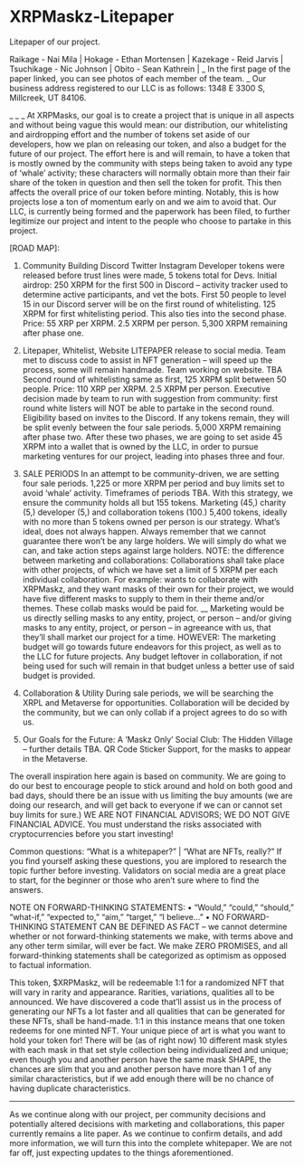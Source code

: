 # XRPMaskz-Litepaper
Litepaper of our project. 

Raikage - Nai Mila |
Hokage - Ethan Mortensen |
Kazekage - Reid Jarvis |
Tsuchikage - Nic Johnson |
Obito - Sean Kathrein |
_
In the first page of the paper linked, you can see photos of each member of the team.
_
Our business address registered to our LLC is as follows: 1348 E 3300 S, Millcreek, UT 84106.

_
_
_
At XRPMasks, our goal is to create a project that is unique in all 
aspects and without being vague this would mean: our 
distribution, our whitelisting and airdropping effort and the 
number of tokens set aside of our developers, how we plan on 
releasing our token, and also a budget for the future of our 
project.
The effort here is and will remain, to have a token that is mostly 
owned by the community with steps being taken to avoid any 
type of ‘whale’ activity; these characters will normally obtain more 
than their fair share of the token in question and then sell the 
token for profit. This then affects the overall price of our token 
before minting. Notably, this is how projects lose a ton of 
momentum early on and we aim to avoid that. 
Our LLC, is currently being formed and the paperwork has been 
filed, to further legitimize our project and intent to the people 
who choose to partake in this project. 

[ROAD MAP]:
1) Community Building
Discord
Twitter
Instagram
Developer tokens were released before 
trust lines were made, 5 tokens total for 
Devs.
Initial airdrop: 250 XRPM for the first 500 
in Discord – activity tracker used to 
determine active participants, and vet the 
bots.
First 50 people to level 15 in our Discord 
server will be on the first round of 
whitelisting. 125 XRPM for first whitelisting 
period. This also ties into the second 
phase. Price: 55 XRP per XRPM. 2.5 
XRPM per person.
 5,300 XRPM remaining after phase one.

2) Litepaper, Whitelist, Website
LITEPAPER release to social media.
Team met to discuss code to assist in NFT 
generation – will speed up the process, 
some will remain handmade.
Team working on website. TBA
Second round of whitelisting same as first, 
125 XRPM split between 50 people. Price: 
110 XRP per XRPM. 2.5 XRPM per 
person.
Executive decision made by team to run 
with suggestion from community: first 
round white listers will NOT be able to 
partake in the second round. Eligibility 
based on invites to the Discord.
If any tokens remain, they will be split 
evenly between the four sale periods.
 5,000 XRPM remaining after phase two.
After these two phases, we are going to set aside 45 XRPM into a 
wallet that is owned by the LLC, in order to pursue marketing 
ventures for our project, leading into phases three and four.

3) SALE PERIODS
In an attempt to be community-driven, we 
are setting four sale periods.
1,225 or more XRPM per period and buy 
limits set to avoid ‘whale’ activity.
Timeframes of periods TBA.
With this strategy, we ensure the 
community holds all but 155 tokens. 
Marketing (45,) charity (5,) developer (5,) 
and collaboration tokens (100.)
5,400 tokens, ideally with no more than 5 
tokens owned per person is our strategy. 
What’s ideal, does not always happen.
Always remember that we cannot 
guarantee there won’t be any large 
holders. We will simply do what we can, 
and take action steps against large 
holders.
NOTE: the difference between marketing and 
collaborations: 
Collaborations shall take place with other projects, of 
which we have set a limit of 5 XRPM per each individual 
collaboration. 
For example: <Insert project name here> wants to 
collaborate with XRPMaskz, and they want masks of their 
own for their project, we would have five different masks 
to supply to them in their theme and/or themes. These 
collab masks would be paid for.
__
Marketing would be us directly selling masks to any 
entity, project, or person – and/or giving masks to any 
entity, project, or person – in agreeance with us, that 
they’ll shall market our project for a time. 
HOWEVER:
The marketing budget will go towards future endeavors 
for this project, as well as to the LLC for future projects. 
Any budget leftover in collaboration, if not being used for 
such will remain in that budget unless a better use of said 
budget is provided. 

 3) Collaboration & Utility
During sale periods, we will be searching the XRPL and 
Metaverse for opportunities.
Collaboration will be decided by the community, but we 
can only collab if a project agrees to do so with us. 
 

 4) Our Goals for the Future:
A ‘Maskz Only’ Social Club: The Hidden Village – further 
details TBA.
QR Code Sticker Support, for the masks to appear in the 
Metaverse.

 
 The overall inspiration here again is based on community. 
We are going to do our best to encourage people to stick 
around and hold on both good and bad days, should there 
be an issue with us limiting the buy amounts (we are 
doing our research, and will get back to everyone if we 
can or cannot set buy limits for sure.) WE ARE NOT 
FINANCIAL ADVISORS; WE DO NOT GIVE 
FINANCIAL ADVICE. You must understand the risks 
associated with cryptocurrencies before you start 
investing!

 Common questions:
“What is a whitepaper?” | “What are NFTs, really?” 
If you find yourself asking these questions, you are 
implored to research the topic further before investing. 
Validators on social media are a great place to start, for 
the beginner or those who aren’t sure where to find the 
answers. 

 NOTE ON FORWARD-THINKING STATEMENTS:
• “Would,” “could,” “should,” “what-if,” 
“expected to,” “aim,” “target,” “I believe...”
• NO FORWARD-THINKING STATEMENT CAN BE 
DEFINED AS FACT – we cannot determine whether 
or not forward-thinking statements we make, with 
terms above and any other term similar, will ever be 
fact. We make ZERO PROMISES, and all forward-thinking statements shall be categorized as optimism 
as opposed to factual information. 

 This token, $XRPMaskz, will be redeemable 1:1 for a 
randomized NFT that will vary in rarity and appearance. 
Rarities, variations, qualities all to be announced. We have 
discovered a code that’ll assist us in the process of 
generating our NFTs a lot faster and all qualities that can 
be generated for these NFTs, shall be hand-made. 
1:1 in this instance means that one token redeems for one 
minted NFT. Your unique piece of art is what you want to 
hold your token for! 
There will be (as of right now) 10 different mask styles 
with each mask in that set style collection being 
individualized and unique; even though you and another 
person have the same mask SHAPE, the chances are slim 
that you and another person have more than 1 of any 
similar characteristics, but if we add enough there will be 
no chance of having duplicate characteristics. 
_______________________________________________
As we continue along with our project, per 
community decisions and potentially altered 
decisions with marketing and collaborations, this 
paper currently remains a lite paper. 
As we continue to confirm details, and add 
more information, we will turn this into the 
complete whitepaper. We are not far off, just 
expecting updates to the things aforementioned.
